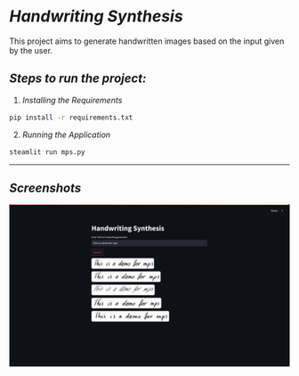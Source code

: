 # *Handwriting Synthesis* 
This project aims to generate handwritten images based on the input given by the user.
## *Steps to run the project:*
1. *Installing the Requirements*
```bash
pip install -r requirements.txt
```

2. *Running the Application*
```bash
steamlit run mps.py
```

---
## *Screenshots*
![Implementation](https://github.com/RahulSangubotla/MPS/blob/main/sample1.png?raw=true)

